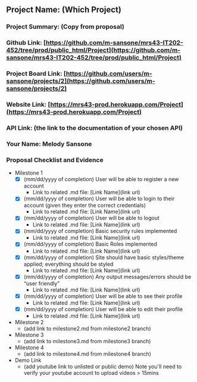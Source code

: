 ## Project Name: (Which Project)
### Project Summary: (Copy from proposal)
### Github Link: [https://github.com/m-sansone/mrs43-IT202-452/tree/prod/public_html/Project](https://github.com/m-sansone/mrs43-IT202-452/tree/prod/public_html/Project)
### Project Board Link: [https://github.com/users/m-sansone/projects/2](https://github.com/users/m-sansone/projects/2)
### Website Link: [https://mrs43-prod.herokuapp.com/Project](https://mrs43-prod.herokuapp.com/Project)
### API Link: (the link to the documentation of your chosen API)
### Your Name: Melody Sansone

 
 
### Proposal Checklist and Evidence

- Milestone 1
    - [x] \(mm/dd/yyyy of completion) User will be able to register a new account
        - Link to related .md file: [Link Name](link url)
    - [x] \(mm/dd/yyyy of completion) User will be able to login to their account (given they enter the correct credentials)
        - Link to related .md file: [Link Name](link url)
    - [x] \(mm/dd/yyyy of completion) User will be able to logout
        - Link to related .md file: [Link Name](link url)
    - [x] \(mm/dd/yyyy of completion) Basic security rules implemented
        - Link to related .md file: [Link Name](link url)
    - [x] \(mm/dd/yyyy of completion) Basic Roles implemented
        - Link to related .md file: [Link Name](link url)
    - [x] \(mm/dd/yyyy of completion) Site should have basic styles/theme applied; everything should be styled
        - Link to related .md file: [Link Name](link url)
    - [x] \(mm/dd/yyyy of completion) Any output messages/errors should be “user friendly”
        - Link to related .md file: [Link Name](link url)
    - [x] \(mm/dd/yyyy of completion) User will be able to see their profile
        - Link to related .md file: [Link Name](link url)
    - [x] \(mm/dd/yyyy of completion) User will be able to edit their profile
        - Link to related .md file: [Link Name](link url)  
- Milestone 2
  - (add link to milestone2.md from milestone2 branch)
- Milestone 3
  - (add link to milestone3.md from milestone3 branch)
- Milestone 4
  - (add link to milestone4.md from milestone4 branch)
- Demo Link
  - (add youtube link to unlisted or public demo) Note you'll need to verify your youtube account to upload videos > 15mins